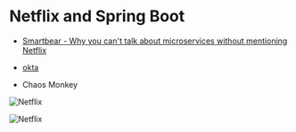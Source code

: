 # Netflix and Spring Boot

* [Smartbear - Why you can't talk about microservices without mentioning Netflix](https://smartbear.com/blog/develop/why-you-cant-talk-about-microservices-without-ment/)

* [okta](https://www.baeldung.com/spring-security-okta)

* Chaos Monkey

![Netflix](https://lh3.googleusercontent.com/proxy/2xaXxOXhvZdjlrKCYzY9vCE1LX58JiRAnNiJyMb0WWZX1aSwFzgi3wRD8A7rcGOQwPofkz5o3aLiFYz2Rvk-583Je73woc-YTzzD7VXSl8Pl-o7Z)

![Netflix](https://i1.wp.com/samirbehara.com/wp-content/uploads/2019/05/netflix-oss-framework.png?fit=1215%2C701&ssl=1)

